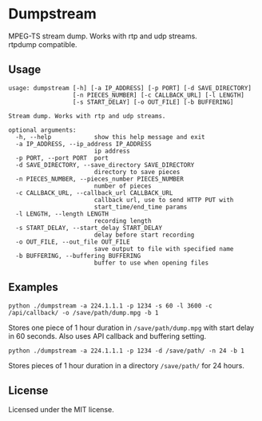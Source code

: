 # Dumpstream

MPEG-TS stream dump. Works with rtp and udp streams.  
rtpdump compatible.

## Usage

```
usage: dumpstream [-h] [-a IP_ADDRESS] [-p PORT] [-d SAVE_DIRECTORY]
                  [-n PIECES_NUMBER] [-c CALLBACK_URL] [-l LENGTH]
                  [-s START_DELAY] [-o OUT_FILE] [-b BUFFERING]

Stream dump. Works with rtp and udp streams.

optional arguments:
  -h, --help            show this help message and exit
  -a IP_ADDRESS, --ip_address IP_ADDRESS
                        ip address
  -p PORT, --port PORT  port
  -d SAVE_DIRECTORY, --save_directory SAVE_DIRECTORY
                        directory to save pieces
  -n PIECES_NUMBER, --pieces_number PIECES_NUMBER
                        number of pieces
  -c CALLBACK_URL, --callback_url CALLBACK_URL
                        callback url, use to send HTTP PUT with
                        start_time/end_time params
  -l LENGTH, --length LENGTH
                        recording length
  -s START_DELAY, --start_delay START_DELAY
                        delay before start recording
  -o OUT_FILE, --out_file OUT_FILE
                        save output to file with specified name
  -b BUFFERING, --buffering BUFFERING
                        buffer to use when opening files
```

## Examples
```
python ./dumpstream -a 224.1.1.1 -p 1234 -s 60 -l 3600 -c /api/callback/ -o /save/path/dump.mpg -b 1
```
Stores one piece of 1 hour duration in `/save/path/dump.mpg` with start delay in 60 seconds. Also uses API callback and buffering setting.

```
python ./dumpstream -a 224.1.1.1 -p 1234 -d /save/path/ -n 24 -b 1
```
Stores pieces of 1 hour duration in a directory `/save/path/` for 24 hours.

## License
Licensed under the MIT license.
